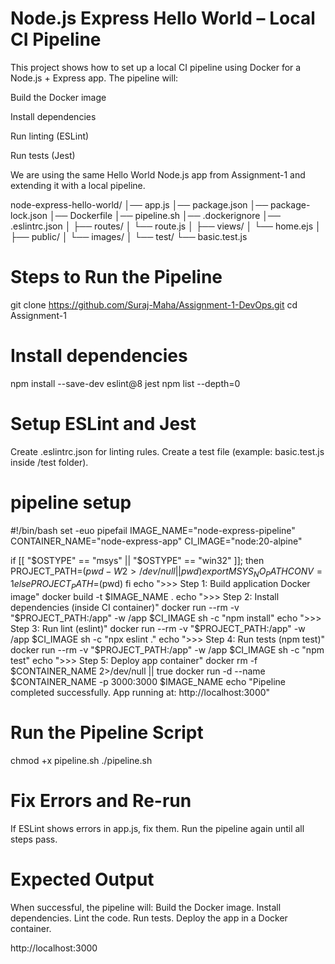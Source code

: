 # Node.js Express Hello World – Local CI Pipeline

This project shows how to set up a local CI pipeline using Docker for a Node.js + Express app.
The pipeline will:

Build the Docker image

Install dependencies

Run linting (ESLint)

Run tests (Jest)

We are using the same Hello World Node.js app from Assignment-1 and extending it with a local pipeline.

node-express-hello-world/
│── app.js
│── package.json
│── package-lock.json
│── Dockerfile
│── pipeline.sh
│── .dockerignore
│── .eslintrc.json
│
├── routes/
│   └── route.js
│
├── views/
│   └── home.ejs
│
├── public/
│   └── images/
│
└── test/
    └── basic.test.js

# Steps to Run the Pipeline
git clone https://github.com/Suraj-Maha/Assignment-1-DevOps.git
cd Assignment-1

# Install dependencies
npm install --save-dev eslint@8 jest
npm list --depth=0

# Setup ESLint and Jest
Create .eslintrc.json for linting rules.
Create a test file (example: basic.test.js inside /test folder).

# pipeline setup

#!/bin/bash
set -euo pipefail
IMAGE_NAME="node-express-pipeline"
CONTAINER_NAME="node-express-app"
CI_IMAGE="node:20-alpine"

if [[ "$OSTYPE" == "msys" || "$OSTYPE" == "win32" ]]; then
  PROJECT_PATH=$(pwd -W 2>/dev/null || pwd)
  export MSYS_NO_PATHCONV=1
else
  PROJECT_PATH=$(pwd)
fi
echo ">>> Step 1: Build application Docker image"
docker build -t $IMAGE_NAME .
echo ">>> Step 2: Install dependencies (inside CI container)"
docker run --rm -v "$PROJECT_PATH:/app" -w /app $CI_IMAGE sh -c "npm install"
echo ">>> Step 3: Run lint (eslint)"
docker run --rm -v "$PROJECT_PATH:/app" -w /app $CI_IMAGE sh -c "npx eslint ."
echo ">>> Step 4: Run tests (npm test)"
docker run --rm -v "$PROJECT_PATH:/app" -w /app $CI_IMAGE sh -c "npm test"
echo ">>> Step 5: Deploy app container"
docker rm -f $CONTAINER_NAME 2>/dev/null || true
docker run -d --name $CONTAINER_NAME -p 3000:3000 $IMAGE_NAME
echo "Pipeline completed successfully.
App running at: http://localhost:3000"

# Run the Pipeline Script
chmod +x pipeline.sh
./pipeline.sh

# Fix Errors and Re-run
If ESLint shows errors in app.js, fix them.
Run the pipeline again until all steps pass.

# Expected Output

When successful, the pipeline will:
Build the Docker image.
Install dependencies.
Lint the code.
Run tests.
Deploy the app in a Docker container.

 http://localhost:3000












```  
